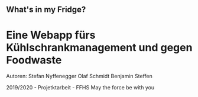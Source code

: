 ## What's in my Fridge?
# Eine Webapp fürs Kühlschrankmanagement und gegen Foodwaste

Autoren:
Stefan Nyffenegger
Olaf Schmidt
Benjamin Steffen

2019/2020 - Projetktarbeit - FFHS
May the force be with you
